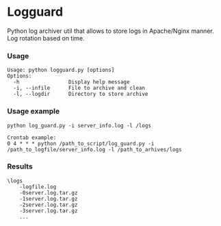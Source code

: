 # Logguard
Python log archiver util that allows to store logs in Apache/Nginx manner.
Log rotation based on time.

### Usage

```
Usage: python logguard.py [options]
Options:
  -h                Display help message
  -i, --infile      File to archive and clean
  -l, --logdir      Directory to store archive
```

### Usage example
```
python log_guard.py -i server_info.log -l /logs

Crontab example:
0 4 * * * python /path_to_script/log_guard.py -i /path_to_logfile/server_info.log -l /path_to_arhives/logs
```

### Results
```
\logs
    -logfile.log
    -0server.log.tar.gz
    -1server.log.tar.gz
    -2server.log.tar.gz
    -3server.log.tar.gz
    ...
```

